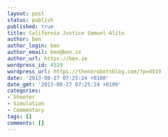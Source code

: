 ```yaml
---
layout: post
status: publish
published: true
title: California Justice Samuel Alito
author: ben
author_login: ben
author_email: ben@ben.ie
author_url: https://ben.ie
wordpress_id: 4519
wordpress_url: https://thenorobotsblog.com/?p=4519
date: '2013-08-27 07:25:24 +0100'
date_gmt: '2013-08-27 07:25:24 +0100'
categories:
- Shooter
- Simulation
- Commentary
tags: []
comments: []
---
```


